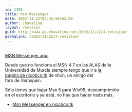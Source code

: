 ```yaml
---
id: 1488
title: Msn Messenger
date: 2003-11-22T05:43:56+02:00
author: Chavalina
layout: revision
guid: http://www.wp.chavalina.net/2003/11/22/4-revision/
permalink: /2003/11/22/4-revision/
---
```

<p align="left">
  <a href="http://www.telefonica.net/web/vgfsite/software/msn5.zip"><br /> MSN Messenger aqu&iacute;</a>
</p>

<p align="left">
  Desde que no funciona el MSN 4.7 en las ALAS de la<br /> Universidad de Murcia siempre tengo que ir a <a href="http://nicobcn.tk" target="_blank">la<br /> página de nicobcn.tk</a> de <span class="alguien">vbcn</span>, un amigo del<br /> foro de Gsmspain.
</p>

<p align="left">
  Sólo tienes que bajar Msn 5 para Win95, descomprimirlo<br /> en el escritorio y ya está, no hay que hacer nada más.
</p>

  * <a href="http://www.nicobcn.tk" target="_blank">Msn Messenger en nicobcn.tk</a>